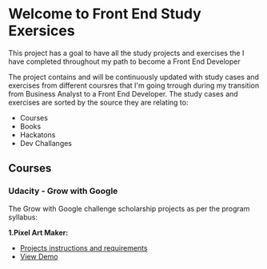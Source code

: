 # Welcome to Front End Study Exersices 

This project has a goal to have all the study projects and exercises the I have completed throughout my path to become a Front End Developer 

The project contains  and will be continuously updated with study cases and exercises from different coursres that I'm going trrough during my transition from Business Analyst to a Front End Developer. 
The study cases and exercises are sorted by the source they are relating to: 

  - Courses 
  - Books 
  - Hackatons 
  - Dev Challanges 

## Courses 

### Udacity - Grow with Google
The Grow with Google challenge scholarship projects as per the program syllabus:
 
**1.Pixel Art Maker:**
  - [Projects instructions and requirements](https://github.com/Kaisky/studyCasesAndExercises/tree/master/PixelArtMaker)
  - [View Demo](https://kaisky.github.io/studyCasesAndExercises/PixelArtMaker/)

